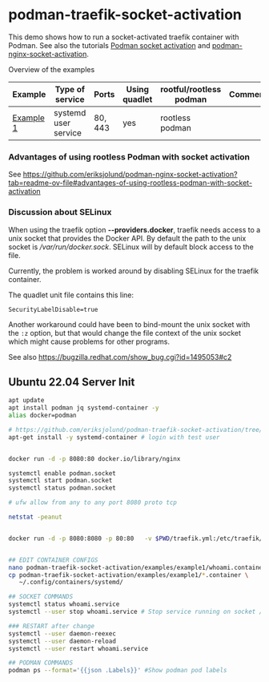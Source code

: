 # podman-traefik-socket-activation

This demo shows how to run a socket-activated traefik container with Podman.
See also the tutorials [Podman socket activation](https://github.com/containers/podman/blob/main/docs/tutorials/socket_activation.md) and
[podman-nginx-socket-activation](https://github.com/eriksjolund/podman-nginx-socket-activation).

Overview of the examples

| Example | Type of service | Ports | Using quadlet | rootful/rootless podman | Comment |
| --      | --              |   -- | --      | --   | --  |
| [Example 1](examples/example1) | systemd user service | 80, 443 | yes | rootless podman | |

### Advantages of using rootless Podman with socket activation

See https://github.com/eriksjolund/podman-nginx-socket-activation?tab=readme-ov-file#advantages-of-using-rootless-podman-with-socket-activation

### Discussion about SELinux

When using the traefik option __--providers.docker__, traefik needs access to a unix socket
that provides the Docker API. By default the path to the unix socket is  _/var/run/docker.sock_.
SELinux will by default block access to the file.

Currently, the problem is worked around by disabling SELinux for the traefik container.

The quadlet unit file contains this line:
```
SecurityLabelDisable=true
```

Another workaround could have been to bind-mount the unix socket with the `:z` option,
but that would change the file context of the unix socket which might cause problems for
other programs.

See also
https://bugzilla.redhat.com/show_bug.cgi?id=1495053#c2


## Ubuntu 22.04 Server Init

```bash
apt update
apt install podman jq systemd-container -y
alias docker=podman

# https://github.com/eriksjolund/podman-traefik-socket-activation/tree/main/examples/example1
apt-get install -y systemd-container # login with test user


docker run -d -p 8080:80 docker.io/library/nginx

systemctl enable podman.socket
systemctl start podman.socket
systemctl status podman.socket

# ufw allow from any to any port 8080 proto tcp

netstat -peanut


docker run -d -p 8080:8080 -p 80:80   -v $PWD/traefik.yml:/etc/traefik/traefik.yml   -v /run/user/1005/podman/podman.sock:/var/run/docker.sock docker.io/library/traefik:v3


## EDIT CONTAINER CONFIGS
nano podman-traefik-socket-activation/examples/example1/whoami.container
cp podman-traefik-socket-activation/examples/example1/*.container \
   ~/.config/containers/systemd/

## SOCKET COMMANDS
systemctl status whoami.service
systemctl --user stop whoami.service # Stop service running on socket // is this hardstop or kill?

### RESTART after change
systemctl --user daemon-reexec
systemctl --user daemon-reload
systemctl --user restart whoami.service

## PODMAN COMMANDS
podman ps --format='{{json .Labels}}' #Show podman pod labels
```
